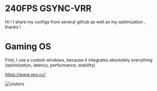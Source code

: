 # 240FPS GSYNC-VRR
Hi ! I share my configs from several github as well as my optimization , thanks !








# Gaming OS 
First, I use a custom windows, because it integrates absolutely everything (optimization, latency, performance, stability)

https://www.revi.cc/

![visitors](https://visitor-badge.glitch.me/badge?page_id=page.id&left_color=blue&right_color=red)
                

